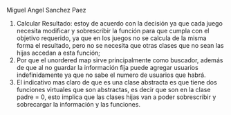 Miguel Angel Sanchez Paez

1.	Calcular Resultado: estoy de acuerdo con la decisión ya que cada juego necesita modificar y sobrescribir la función para que cumpla con el objetivo requerido, ya que en los juegos no se calcula de la misma forma el resultado, pero no se necesita que otras clases que no sean las hijas accedan a esta función;
2.	Por que el unordered map sirve principalmente como buscador, además de que al no guardar la información fija puede agregar usuarios indefinidamente ya que no sabe el numero de usuarios que habrá.
3.	El indicativo mas claro de que es una clase abstracta es que tiene dos funciones virtuales que son abstractas, es decir que son en la clase padre = 0, esto implica que las clases hijas van a poder sobrescribir y sobrecargar la información y las funciones.

